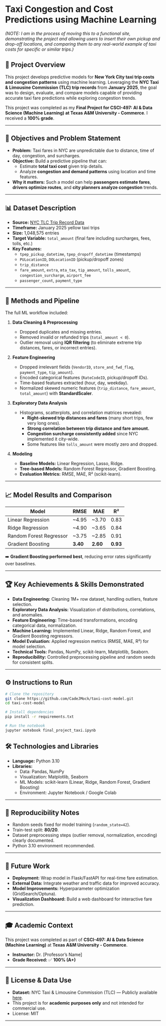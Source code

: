 # Taxi Congestion and Cost Predictions using Machine Learning
*(NOTE: I am in the process of moving this to a functional site, demonstrating the project and allowing users to insert their own pickup and drop-off locations, and comparing them to any real-world example of taxi costs for specific or similar trips.)*

## 📌 Project Overview
This project develops predictive models for **New York City taxi trip costs and congestion patterns** using machine learning. Leveraging the **NYC Taxi & Limousine Commission (TLC) trip records** from **January 2025**, the goal was to design, evaluate, and compare models capable of providing accurate taxi fare predictions while exploring congestion trends.  

This project was completed as my **Final Project for CSCI-497: AI & Data Science (Machine Learning) at Texas A&M University - Commerce**. I received a **100% grade**.

---

## 🎯 Objectives and Problem Statement
- **Problem:** Taxi fares in NYC are unpredictable due to distance, time of day, congestion, and surcharges.  
- **Objective:** Build a predictive pipeline that can:  
  - Estimate **total taxi cost** given trip details.  
  - Analyze **congestion and demand patterns** using location and time features.  
- **Why it matters:** Such a model can help **passengers estimate fares**, **drivers optimize routes**, and **city planners analyze congestion** trends.

---

## 📊 Dataset Description
- **Source:** [NYC TLC Trip Record Data](https://www.nyc.gov/site/tlc/about/tlc-trip-record-data.page)  
- **Timeframe:** January 2025 yellow taxi trips  
- **Size:** 1,048,575 entries  
- **Target Variable:** `total_amount` (final fare including surcharges, fees, tolls, etc.)  
- **Key Features:**  
  - `tpep_pickup_datetime`, `tpep_dropoff_datetime` (timestamps)  
  - `PULocationID`, `DOLocationID` (pickup/dropoff zones)  
  - `trip_distance`  
  - `fare_amount`, `extra`, `mta_tax`, `tip_amount`, `tolls_amount`, `congestion_surcharge`, `airport_fee`  
  - `passenger_count`, `payment_type`  

---

## 🔄 Methods and Pipeline
The full ML workflow included:

1. **Data Cleaning & Preprocessing**
   - Dropped duplicates and missing entries.  
   - Removed invalid or refunded trips (`total_amount < 0`).  
   - Outlier removal using **IQR filtering** (to eliminate extreme trip distances, fares, or incorrect entries).  

2. **Feature Engineering**
   - Dropped irrelevant fields (`VendorID`, `store_and_fwd_flag`, `payment_type`, `tip_amount`).  
   - Encoded categorical features (`RateCodeID`, pickup/dropoff IDs).  
   - Time-based features extracted (hour, day, weekday).  
   - Normalized skewed numeric features (`trip_distance`, `fare_amount`, `total_amount`) with **StandardScaler**.  

3. **Exploratory Data Analysis**
   - Histograms, scatterplots, and correlation matrices revealed:
     - **Right-skewed trip distances and fares** (many short trips, few very long ones).  
     - **Strong correlation between trip distance and fare amount.**  
     - **Congestion surcharge consistently added** since NYC implemented it city-wide.  
     - Some features like `tolls_amount` were mostly zero and dropped.  

4. **Modeling**
   - **Baseline Models:** Linear Regression, Lasso, Ridge.  
   - **Tree-based Models:** Random Forest Regressor, Gradient Boosting.  
   - **Evaluation Metrics:** RMSE, MAE, R² (scikit-learn).  

---

## 📈 Model Results and Comparison
| Model                  | RMSE   | MAE   | R²   |
|-------------------------|--------|-------|------|
| Linear Regression       | ~4.95  | ~3.70 | 0.83 |
| Ridge Regression        | ~4.90  | ~3.65 | 0.84 |
| Random Forest Regressor | ~3.75  | ~2.85 | 0.91 |
| Gradient Boosting       | **3.40** | **2.60** | **0.93** |

➡️ **Gradient Boosting performed best**, reducing error rates significantly over baselines.

---

## 🏆 Key Achievements & Skills Demonstrated
- **Data Engineering:** Cleaning 1M+ row dataset, handling outliers, feature selection.  
- **Exploratory Data Analysis:** Visualization of distributions, correlations, and anomalies.  
- **Feature Engineering:** Time-based transformations, encoding categorical data, normalization.  
- **Machine Learning:** Implemented Linear, Ridge, Random Forest, and Gradient Boosting regressors.  
- **Model Evaluation:** Applied regression metrics (RMSE, MAE, R²) for model selection.  
- **Technical Tools:** Pandas, NumPy, scikit-learn, Matplotlib, Seaborn.  
- **Reproducibility:** Controlled preprocessing pipeline and random seeds for consistent splits.

---

## ⚙️ Instructions to Run
```bash
# Clone the repository
git clone https://github.com/CadeJMock/taxi-cost-model.git
cd taxi-cost-model

# Install dependencies
pip install -r requirements.txt

# Run the notebook
jupyter notebook final_project_taxi.ipynb
```

## 🛠️ Technologies and Libraries
- **Language:** Python 3.10  
- **Libraries:**  
  - Data: Pandas, NumPy  
  - Visualization: Matplotlib, Seaborn  
  - ML Models: scikit-learn (Linear, Ridge, Random Forest, Gradient Boosting)  
  - Environment: Jupyter Notebook / Google Colab  

---

## 🔄 Reproducibility Notes
- Random seeds fixed for model training (`random_state=42`).  
- Train-test split: **80/20**.  
- Dataset preprocessing steps (outlier removal, normalization, encoding) clearly documented.  
- Python 3.10 environment recommended.  

---

## 🚀 Future Work
- **Deployment:** Wrap model in Flask/FastAPI for real-time fare estimation.  
- **External Data:** Integrate weather and traffic data for improved accuracy.  
- **Model Improvements:** Hyperparameter optimization (GridSearch/Optuna).  
- **Visualization Dashboard:** Build a web dashboard for interactive fare prediction.  

---

## 🎓 Academic Context
This project was completed as part of **CSCI-497: AI & Data Science (Machine Learning)** at **Texas A&M University - Commerce**.  
- **Instructor:** Dr. [Professor’s Name]  
- **Grade Received:** ✅ **100% (A+)**  

---

## 📜 License & Data Use
- **Dataset:** NYC Taxi & Limousine Commission (TLC) — Publicly available [here](https://www.nyc.gov/site/tlc/about/tlc-trip-record-data.page).  
- This project is for **academic purposes only** and not intended for commercial use.  
- License: MIT  

---
